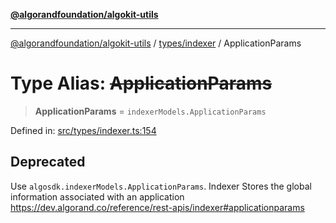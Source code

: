 [**@algorandfoundation/algokit-utils**](../../../README.md)

***

[@algorandfoundation/algokit-utils](../../../README.md) / [types/indexer](../README.md) / ApplicationParams

# Type Alias: ~~ApplicationParams~~

> **ApplicationParams** = `indexerModels.ApplicationParams`

Defined in: [src/types/indexer.ts:154](https://github.com/algorandfoundation/algokit-utils-ts/blob/main/src/types/indexer.ts#L154)

## Deprecated

Use `algosdk.indexerModels.ApplicationParams`. Indexer Stores the global information associated with an application https://dev.algorand.co/reference/rest-apis/indexer#applicationparams
